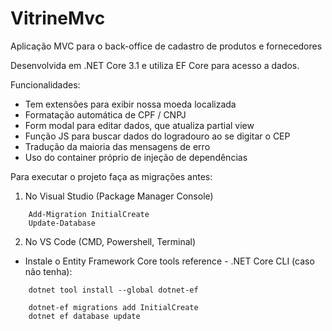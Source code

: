 # VitrineMvc
Aplicação MVC para o back-office de cadastro de produtos e fornecedores

Desenvolvida em .NET Core 3.1 e utiliza EF Core para acesso a dados.

Funcionalidades:
* Tem extensões para exibir nossa moeda localizada
* Formatação automática de CPF / CNPJ
* Form modal para editar dados, que atualiza partial view
* Função JS para buscar dados do logradouro ao se digitar o CEP
* Tradução da maioria das mensagens de erro
* Uso do container próprio de injeção de dependências

Para executar o projeto faça as migrações antes:

1. No Visual Studio (Package Manager Console)
```
    Add-Migration InitialCreate
    Update-Database
```
    
2. No VS Code (CMD, Powershell, Terminal)
* Instale o Entity Framework Core tools reference - .NET Core CLI (caso não tenha):
```
    dotnet tool install --global dotnet-ef
```
```
    dotnet-ef migrations add InitialCreate
    dotnet ef database update
```
